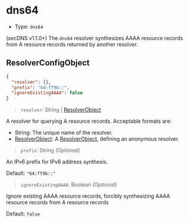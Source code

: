 # dns64

* Type: `dns64`

(secDNS v1.1.0+) The `dns64` resolver synthesizes AAAA resource records from A resource records returned by another
resolver.

## ResolverConfigObject

```json
{
  "resolver": {},
  "prefix": "64:ff9b::",
  "ignoreExistingAAAA": false
}
```

> `resolver`: String | [ResolverObject](../configuration.md#resolverobject)

A resolver for querying A resource records. Acceptable formats are:

* String: The unique name of the resolver.
* [ResolverObject](../configuration.md#resolverobject): A [ResolverObject](../configuration.md#resolverobject), defining an anonymous resolver.

> `prefix`: String _(Optional)_

An IPv6 prefix for IPv6 address synthesis.

Default: `"64:ff9b::"`

> `ignoreExistingAAAA`: Boolean _(Optional)_

Ignore existing AAAA resource records, forcibly synthesizing AAAA resource records from A resource records

Default: `false`
